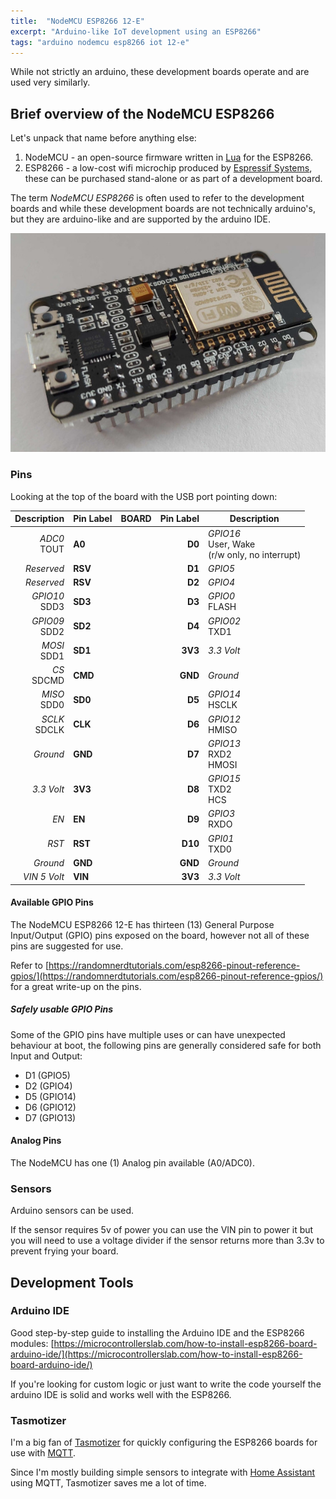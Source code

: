 ```yaml
---
title:  "NodeMCU ESP8266 12-E"
excerpt: "Arduino-like IoT development using an ESP8266"
tags: "arduino nodemcu esp8266 iot 12-e"
---
```


While not strictly an arduino, these development boards operate and are used very similarly.

## Brief overview of the NodeMCU ESP8266

Let's unpack that name before anything else:
1. NodeMCU - an open-source firmware written in [Lua](https://www.lua.org/about.html) for the ESP8266.
2. ESP8266 - a low-cost wifi microchip produced by [Espressif Systems](https://www.espressif.com/en/products/modules/esp8266), these can be purchased stand-alone or as part of a development board.

The term _NodeMCU ESP8266_ is often used to refer to the development boards and while these development boards are not technically arduino's, but they are arduino-like and are supported by the arduino IDE.

![Amica NodeMCU ESP8266](../assets/nodemcu-esp8266-amica.jpg)

### Pins

Looking at the top of the board with the USB port pointing down:

|Description|Pin Label|BOARD|Pin Label|Description|
|-:|-|-|-:|-|
|*ADC0*<br />TOUT|**A0**| |**D0**|*GPIO16*<br />User, Wake <br /> (r/w only, no interrupt)|
|*Reserved*|**RSV**||**D1**|*GPIO5*|
|*Reserved*|**RSV**||**D2**|*GPIO4*|
|*GPIO10*<br/>SDD3|**SD3**||**D3**|*GPIO0*<br/>FLASH|
|*GPIO09*<br/>SDD2|**SD2**||**D4**|*GPIO02*<br/>TXD1|
|*MOSI*<br/>SDD1|**SD1**| |**3V3**|*3.3 Volt*|
|*CS*<br/>SDCMD|**CMD**| |**GND**|*Ground*|
|*MISO*<br/>SDD0|**SD0**| |**D5**|*GPIO14*<br/>HSCLK|
|*SCLK*<br/>SDCLK|**CLK**| |**D6**|*GPIO12*<br/>HMISO|
|*Ground*|**GND**| |**D7**|*GPIO13*<br/>RXD2<br/>HMOSI|
|*3.3 Volt*|**3V3**| |**D8**|*GPIO15*<br/>TXD2<br/>HCS|
|*EN*|**EN**| |**D9**|*GPIO3*<br/>RXDO|
|*RST*|**RST**| |**D10**|*GPI01*<br/>TXD0|
|*Ground*|**GND**| |**GND**|*Ground*|
|*VIN 5 Volt*|**VIN**| |**3V3**|*3.3 Volt*|

#### Available GPIO Pins

The NodeMCU ESP8266 12-E has thirteen (13) General Purpose Input/Output (GPIO) pins exposed on the board, however not all of these pins are suggested for use.

Refer to [https://randomnerdtutorials.com/esp8266-pinout-reference-gpios/](https://randomnerdtutorials.com/esp8266-pinout-reference-gpios/) for a great write-up on the pins.

##### Safely usable GPIO Pins

Some of the GPIO pins have multiple uses or can have unexpected behaviour at boot, the following pins are generally considered safe for both Input and Output:
- D1 (GPIO5)
- D2 (GPIO4)
- D5 (GPIO14)
- D6 (GPIO12)
- D7 (GPIO13)


#### Analog Pins

The NodeMCU has one (1) Analog pin available (A0/ADC0).

### Sensors

Arduino sensors can be used.

If the sensor requires 5v of power you can use the VIN pin to power it but you will need to use a voltage divider if the sensor returns more than 3.3v to prevent frying your board.


## Development Tools

### Arduino IDE

Good step-by-step guide to installing the Arduino IDE and the ESP8266 modules: [https://microcontrollerslab.com/how-to-install-esp8266-board-arduino-ide/](https://microcontrollerslab.com/how-to-install-esp8266-board-arduino-ide/)

If you're looking for custom logic or just want to write the code yourself the arduino IDE is solid and works well with the ESP8266.

### Tasmotizer

I'm a big fan of [Tasmotizer](https://github.com/tasmota/tasmotizer) for quickly configuring the ESP8266 boards for use with [MQTT](https://mqtt.org/). 

Since I'm mostly building simple sensors to integrate with [Home Assistant](https://www.home-assistant.io/) using MQTT, Tasmotizer saves me a lot of time.

